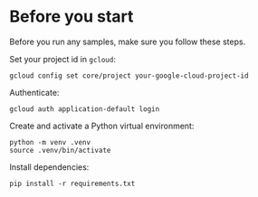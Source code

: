 # Before you start 

Before you run any samples, make sure you follow these steps. 

Set your project id in `gcloud`:

```shell
gcloud config set core/project your-google-cloud-project-id
```

Authenticate:

```shell
gcloud auth application-default login
```

Create and activate a Python virtual environment:

```shell
python -m venv .venv
source .venv/bin/activate
```

Install dependencies:

```shell
pip install -r requirements.txt
```
